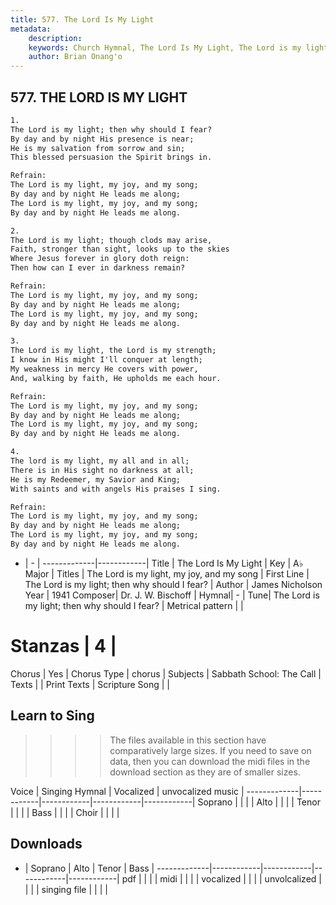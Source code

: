 ```yaml
---
title: 577. The Lord Is My Light
metadata:
    description: 
    keywords: Church Hymnal, The Lord Is My Light, The Lord is my light; then why should I fear?, The Lord is my light, my joy, and my song
    author: Brian Onang'o
---
```



## 577. THE LORD IS MY LIGHT

```txt
1.
The Lord is my light; then why should I fear? 
By day and by night His presence is near; 
He is my salvation from sorrow and sin; 
This blessed persuasion the Spirit brings in. 

Refrain:
The Lord is my light, my joy, and my song; 
By day and by night He leads me along; 
The Lord is my light, my joy, and my song; 
By day and by night He leads me along. 

2.
The Lord is my light; though clods may arise, 
Faith, stronger than sight, looks up to the skies 
Where Jesus forever in glory doth reign: 
Then how can I ever in darkness remain? 

Refrain:
The Lord is my light, my joy, and my song; 
By day and by night He leads me along; 
The Lord is my light, my joy, and my song; 
By day and by night He leads me along. 

3.
The Lord is my light, the Lord is my strength; 
I know in His might I'll conquer at length; 
My weakness in mercy He covers with power, 
And, walking by faith, He upholds me each hour. 

Refrain:
The Lord is my light, my joy, and my song; 
By day and by night He leads me along; 
The Lord is my light, my joy, and my song; 
By day and by night He leads me along. 

4.
The lord is my light, my all and in all; 
There is in His sight no darkness at all; 
He is my Redeemer, my Savior and King; 
With saints and with angels His praises I sing.

Refrain:
The Lord is my light, my joy, and my song; 
By day and by night He leads me along; 
The Lord is my light, my joy, and my song; 
By day and by night He leads me along. 

```

- |   -  |
-------------|------------|
Title | The Lord Is My Light |
Key | A♭ Major |
Titles | The Lord is my light, my joy, and my song |
First Line | The Lord is my light; then why should I fear? |
Author | James Nicholson
Year | 1941
Composer| Dr. J. W. Bischoff |
Hymnal|  - |
Tune| The Lord is my light; then why should I fear? |
Metrical pattern | |
# Stanzas | 4 |
Chorus | Yes |
Chorus Type | chorus |
Subjects | Sabbath School: The Call |
Texts |  |
Print Texts | 
Scripture Song |  |
  
## Learn to Sing

>>>> The files available in this section have comparatively large sizes. If you need to save on data, then you can download the midi files in the download section as they are of smaller sizes.

Voice |  Singing Hymnal | Vocalized | unvocalized music |
-------------|------------|------------|------------|------------|
Soprano | | | |
Alto | | | |
Tenor | | | |
Bass | | | |
Choir | | | |

## Downloads

- |  Soprano | Alto | Tenor | Bass |
-------------|------------|------------|------------|------------|
pdf | | | |
midi | | | |
vocalized | | | |
unvolcalized | | | |
singing file | | | |
  